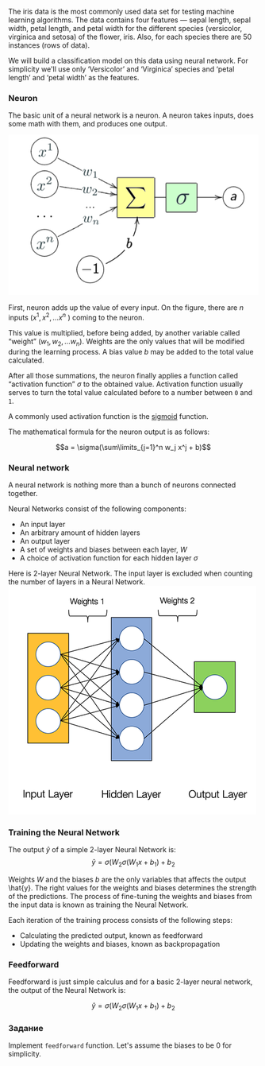 The iris data is the most commonly used data set for testing machine learning algorithms.
The data contains four features — sepal length, sepal width, petal length,
and petal width for the different species (versicolor, virginica and setosa) of the flower, iris.
Also, for each species there are 50 instances (rows of data).

We will build a classification model on this data using neural network.
For simplicity we'll use only ‘Versicolor’ and ‘Virginica’ species and ‘petal length’ and ‘petal width’ as the features.

### Neuron

The basic unit of a neural network is a neuron.
A neuron takes inputs, does some math with them, and produces one output.

![Neuron scheme](neuron-scheme.png)

First, neuron adds up the value of every input. On the figure, there are $n$ inputs ($x^1, x^2, \dots x^n$ ) coming to the neuron.

This value is multiplied, before being added, by another variable called “weight” ($w_1, w_2, \dots w_n$).
Weights are the only values that will be modified during the learning process. A bias value $b$ may be added to the total value calculated.

After all those summations, the neuron finally applies a function called “activation function” $\sigma$ to the obtained value.
Activation function usually serves to turn the total value calculated before to a number between `0` and `1`.

A commonly used activation function is the [sigmoid](https://en.wikipedia.org/wiki/Sigmoid_function) function.

The mathematical formula for the neuron output is as follows:

$$a = \sigma(\sum\limits_{j=1}^n w_j x^j + b)$$

### Neural network

A neural network is nothing more than a bunch of neurons connected together.

Neural Networks consist of the following components:
- An input layer
- An arbitrary amount of hidden layers
- An output layer
- A set of weights and biases between each layer, $W$
- A choice of activation function for each hidden layer $\sigma$

Here is 2-layer Neural Network. The input layer is excluded when counting the number of layers in a Neural Network.
![Neuralnet](neuralnet.png)


### Training the Neural Network
The output $\hat{y}$ of a simple 2-layer Neural Network is:
$$\hat{y} = \sigma(W_2 \sigma(W_1x + b_1) + b_2$$

Weights $W$ and the biases $b$ are the only variables that affects the output \hat{y}.
The right values for the weights and biases determines the strength of the predictions.
The process of fine-tuning the weights and biases from the input data is known as training the Neural Network.

Each iteration of the training process consists of the following steps:
- Calculating the predicted output, known as feedforward
- Updating the weights and biases, known as backpropagation

### Feedforward

Feedforward is just simple calculus and for a basic 2-layer neural network,
the output of the Neural Network is:

$$\hat{y} = \sigma(W_2 \sigma(W_1x + b_1) + b_2$$

### Задание

Implement `feedforward` function. Let's assume the biases to be 0 for simplicity.

